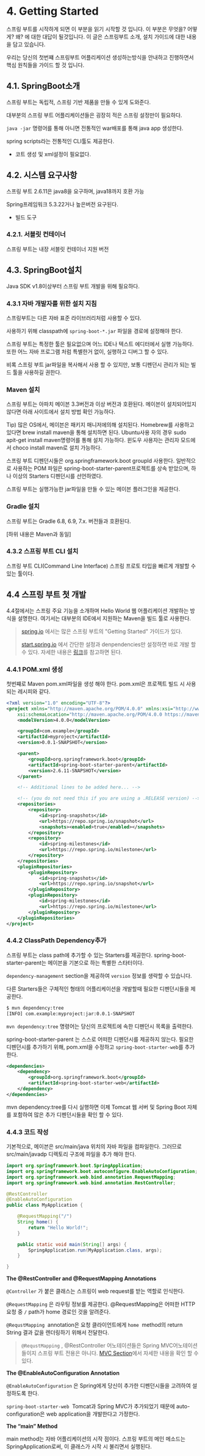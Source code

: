 # 4. Getting Started

스프링 부트를 시작하게 되면 이 부분을 읽기 시작할 것 입니다. 이 부분은 무엇을? 어떻게? 왜? 에 대한 대답이 될것입니다. 이 글은 스프링부트 소개, 설치 가이드에 대한 내용을 담고 있습니다.

우리는 당신의 첫번쨰 스프링부트 어플리케이션 생성하는방식을 안내하고 진행하면서 핵심 원칙들을 가이드 할 것 입니다.

## 4.1. SpringBoot소개

스프링 부트는 독립적,  스프링 기반 제품을 만들 수 있게 도와준다.

대부분의 스프링 부트 어플리케이션들은 굉장히 적은 스프링 설정만이 필요하다.

`java -jar` 명령어를 통해  아니면 전통적인 war배포를 통해 java app 생성한다.

spring scripts라는 전통적인 CLI툴도 제공한다.

- 코트 생성 및 xml설정이 필요없다.

## 4.2. 시스템 요구사항

스프링 부트 2.6.11은 java8을 요구하며, java18까지 호환 가능

Spring프레임워크 5.3.22거나 높은버전 요구된다.

- 빌드 도구

### 4.2.1. 서블릿 컨테이너

스프링 부트는 내장 서블릿 컨테이너 지원 버전

## 4.3. SpringBoot설치

Java SDK v1.8이상부터 스프링 부트 개발을 위해 필요하다.

### 4.3.1 자바 개발자를 위한 설치 지침

스프링부트는 다른 자바 표준 라이브러리처럼 사용할 수 있다.

사용하기 위해 classpath에 `spring-boot-*.jar` 파일을 경로에 설정해야 한다.

스프링 부트는 특정한 툴은 필요없으며 어느 IDE나 텍스트 에디터에서 실행 가능하다. 또한 어느 자바 프로그램 처럼 특별한거 없이, 실행하고 디버그 할 수 있다.

비록 스프링 부트 jar파일을 복사해서 사용 할 수 있지만, 보통 디펜던시 관리가 되는 빌드 툴을 사용하길 권한다.

### Maven 설치

스프링 부트는 아파치 메이븐 3.3버전과 이상 버전과 호환된다. 메이븐이 설치되어있지 않다면 아래 사이트에서 설치 방법 확인 가능하다.

Tip) 많은 OS에서, 메이븐은 패키지 매니저에의해 설치된다. Homebrew를 사용하고 있다면 brew install maven을 통해 설치하면 된다. Ubuntu사용 자의 경우 sudo apit-get install maven명령어를 통해 설치 가능하다. 윈도우 사용자는 관리자 모드에서 choco install maven로 설치 가능하다.

스프링 부트 디펜던시들은 org.springframework.boot groupId  사용한다. 일반적으로 사용하는 POM 파일은 spring-boot-starter-parent프로젝트를 상속 받았으며, 하나 이상의  Starters 디펜던시를 선언하였다.

스프링 부트는 실행가능한 jar파일을 만들 수 있는 메이븐 플러그인을 제공한다.

### Gradle 설치

스프링 부트는 Gradle 6.8, 6.9, 7.x. 버전들과 호환된다.

[하위 내용은 Maven과 동일]

### 4.3.2 스프링 부트 CLI 설치

스프링 부트 CLI(Command Line Interface) 스프링 프로토 타입을 빠르게 개발할 수 있는 툴이다.


## 4.4 스프링 부트 첫 개발

4.4절에서는 스프링 주요 기능을 소개하며 Hello World 웹 어플리케이션 개발하는 방식을 설명한다. 여기서는 대부분의 IDE에서 지원하는 Maven을 빌드 툴로 사용한다.

> [spring.io](http://spring.io/) 에서는 많은 스프링 부트의 "Getting Started" 가이드가 있다.
>
>
> [start.spring.io](http://start.spring.io/) 에서 간단한 설정과 denpendencies만 설정하면 바로 개발 할 수 있다.
> 자세한 내용은 [링크](https://github.com/spring-io/start.spring.io/blob/main/USING.adoc)를 참고하면 된다.
>

### 4.4.1 POM.xml 생성

첫번쨰로 Maven pom.xml파일을 생성 해야 한다. pom.xml은 프로젝트 빌드 시 사용되는 레시피와 같다.

```xml
<?xml version="1.0" encoding="UTF-8"?>
<project xmlns="http://maven.apache.org/POM/4.0.0" xmlns:xsi="http://www.w3.org/2001/XMLSchema-instance"
    xsi:schemaLocation="http://maven.apache.org/POM/4.0.0 https://maven.apache.org/xsd/maven-4.0.0.xsd">
    <modelVersion>4.0.0</modelVersion>

    <groupId>com.example</groupId>
    <artifactId>myproject</artifactId>
    <version>0.0.1-SNAPSHOT</version>

    <parent>
        <groupId>org.springframework.boot</groupId>
        <artifactId>spring-boot-starter-parent</artifactId>
        <version>2.6.11-SNAPSHOT</version>
    </parent>

    <!-- Additional lines to be added here... -->

    <!-- (you do not need this if you are using a .RELEASE version) -->
    <repositories>
        <repository>
            <id>spring-snapshots</id>
            <url>https://repo.spring.io/snapshot</url>
            <snapshots><enabled>true</enabled></snapshots>
        </repository>
        <repository>
            <id>spring-milestones</id>
            <url>https://repo.spring.io/milestone</url>
        </repository>
    </repositories>
    <pluginRepositories>
        <pluginRepository>
            <id>spring-snapshots</id>
            <url>https://repo.spring.io/snapshot</url>
        </pluginRepository>
        <pluginRepository>
            <id>spring-milestones</id>
            <url>https://repo.spring.io/milestone</url>
        </pluginRepository>
    </pluginRepositories>
</project>
```

### 4.4.2 ClassPath Dependency추가

스프링 부트는 class path에 추가할 수 있는 Starters를 제공한다. spring-boot-starter-parent는 메이븐을 기본으로 하는 특별한 스타터이다.

`dependency-management` section을 제공하여 `version` 정보를 생략할 수 있습니다.

다른 Starters들은 구체적인 형태의 어플리케이션을 개발할때 필요한 디펜던시들을 제공한다.

```bash
$ mvn dependency:tree
[INFO] com.example:myproject:jar:0.0.1-SNAPSHOT
```

`mvn dependency:tree` 명령어는 당신의 프로젝트에 속한 디펜던시 목록을 출력한다.

spring-boot-starter-parent 는 스스로 어떠한 디펜던시를 제공하지 않는다. 필요한 디펜던시를 추가하기 위해, pom.xml을 수정하고 `spring-boot-starter-web`를 추가한다.

```xml
<dependencies>
    <dependency>
        <groupId>org.springframework.boot</groupId>
        <artifactId>spring-boot-starter-web</artifactId>
    </dependency>
</dependencies>
```

mvn dependency:tree를 다시 실행하면 이제 Tomcat 웹 서버 및 Spring Boot 자체를 포함하여 많은 추가 디펜던시들을 확인 할 수 있다.

### 4.4.3 코드 작성

기본적으로, 메이븐은 src/main/java 위치의 자바 파일을 컴파일한다. 그러므로 src/main/javadp 디렉토리 구조에 파일을 추가 해야 한다.

```java
import org.springframework.boot.SpringApplication;
import org.springframework.boot.autoconfigure.EnableAutoConfiguration;
import org.springframework.web.bind.annotation.RequestMapping;
import org.springframework.web.bind.annotation.RestController;

@RestController
@EnableAutoConfiguration
public class MyApplication {

    @RequestMapping("/")
    String home() {
        return "Hello World!";
    }

    public static void main(String[] args) {
        SpringApplication.run(MyApplication.class, args);
    }

}
```

**The @RestController and @RequestMapping Annotations**

`@Controller` 가 붙은 클래스는 스프링이 web request를 받는 역할로 인식한다.

`@RequestMapping` 은 라우팅 정보를 제공한다.  @RequestMapping은 어떠한 HTTP 요청 중 `/` path가 home 경로인 것을 알려준다.

`@RequstMapping`  annotation은 요청 클라이언트에게 `home`  method의 return String 결과 값을 렌더링하기 위해서 전달한다.

> `@RequstMapping` , @RestController 어노테이션들은 Spring MVC어노테이션들이지 스프링 부트 전용은 아니다. [MVC Section](https://docs.spring.io/spring-framework/docs/5.3.22/reference/html/web.html#mvc)에서 자세한 내용을 확인 할 수 있다.
>

**The @EnableAutoConfiguration Annotation**

`@EnableAutoConfiguration` 은 Spring에게 당신이 추가한 디펜던시들을 고려하여 설정하도록 한다.

`spring-boot-starter-web`  Tomcat과 Spring MVC가 추가되었기 때문에 auto-configuration은 web application을 개발한다고 가정한다.

**The “main” Method**

main method는 자바 어플리케이션의 시작 점이다. 스프링 부트의 메인 메소드는 SpringApplication로써, 이 클래스가 시작 시 불리면서 실행된다.